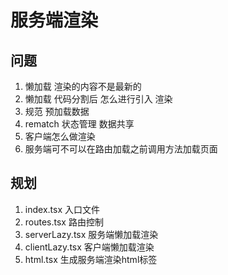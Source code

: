 # 服务端渲染 

## 问题

1. 懒加载 渲染的内容不是最新的
2. 懒加载 代码分割后 怎么进行引入 渲染
3. 规范 预加载数据
4. rematch 状态管理 数据共享
5. 客户端怎么做渲染
6. 服务端可不可以在路由加载之前调用方法加载页面

## 规划

1. index.tsx 入口文件
2. routes.tsx  路由控制
3. serverLazy.tsx 服务端懒加载渲染
4. clientLazy.tsx 客户端懒加载渲染
5. html.tsx 生成服务端渲染html标签
